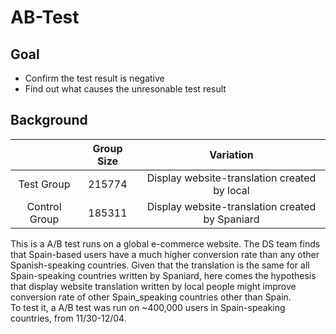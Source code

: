 # AB-Test
## Goal
- Confirm the test result is negative
- Find out what causes the unresonable test result
## Background

|        | Group Size           | Variation  |
| :-------------: |:-------------:| :-----:|
| Test Group      | 215774 | Display website-translation created by local  |
| Control Group      | 185311      |   Display website-translation created by Spaniard |



This is a A/B test runs on a global e-commerce website. The DS team finds that Spain-based users have a much higher conversion rate than any other Spanish-speaking countries. Given that the translation is the same for all Spain-speaking countries written by Spaniard, here comes the hypothesis that display website translation written by local people might improve conversion rate of other Spain_speaking countries other than Spain.
<br>
To test it, a A/B test was run on ~400,000 users in Spain-speaking countries, from 11/30-12/04.
